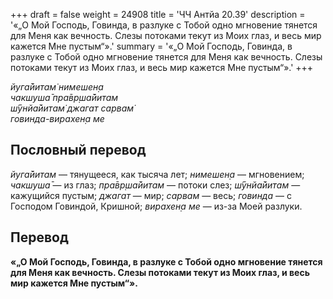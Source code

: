 +++
draft = false
weight = 24908
title = 'ЧЧ Антйа 20.39'
description = '«„О Мой Господь, Говинда, в разлуке с Тобой одно мгновение тянется для Меня как вечность. Слезы потоками текут из Моих глаз, и весь мир кажется Мне пустым“».'
summary = '«„О Мой Господь, Говинда, в разлуке с Тобой одно мгновение тянется для Меня как вечность. Слезы потоками текут из Моих глаз, и весь мир кажется Мне пустым“».'
+++

_йуга̄йитам̇ нимешен̣а  
чакшуша̄ пра̄вр̣ша̄йитам  
ш́ӯнйа̄йитам̇ джагат сарвам̇  
говинда-вирахен̣а ме_

## Пословный перевод

_йуга̄йитам_ — тянущееся, как тысяча лет; _нимешен̣а_ — мгновением; _чакшуша̄_ — из глаз; _пра̄вр̣ша̄йитам_ — потоки слез; _ш́ӯнйа̄йитам_ — кажущийся пустым; _джагат_ — мир; _сарвам_ — весь; _говинда_ — с Господом Говиндой, Кришной; _вирахен̣а_ _ме_ — из-за Моей разлуки.

## Перевод

**«„О Мой Господь, Говинда, в разлуке с Тобой одно мгновение тянется для Меня как вечность. Слезы потоками текут из Моих глаз, и весь мир кажется Мне пустым“».**
